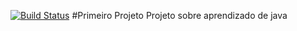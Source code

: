 [![Build Status](https://travis-ci.com/Peixoto258/meu-primeiro-projeto.svg?branch=master)](https://travis-ci.com/Peixoto258/meu-primeiro-projeto)
#Primeiro Projeto
Projeto sobre aprendizado de java
